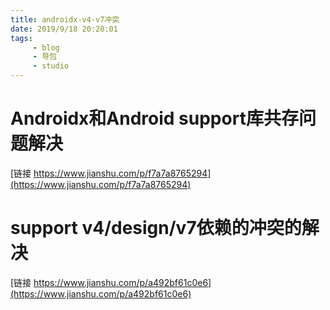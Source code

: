 ```yaml
---
title: androidx-v4-v7冲突
date: 2019/9/18 20:20:01 
tags:
     - blog
     - 导包
     - studio
---
```


#  Androidx和Android support库共存问题解决

[链接 https://www.jianshu.com/p/f7a7a8765294](https://www.jianshu.com/p/f7a7a8765294)

#  support v4/design/v7依赖的冲突的解决
[链接 https://www.jianshu.com/p/a492bf61c0e6](https://www.jianshu.com/p/a492bf61c0e6)
